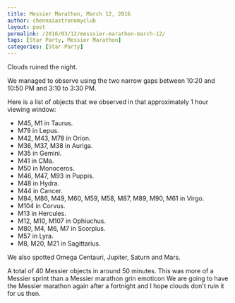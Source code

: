 ```yaml
---
title: Messier Marathon, March 12, 2016
author: chennaiastronomyclub
layout: post
permalink: /2016/03/12/messsier-marathon-march-12/
tags: [Star Party, Messier Marathon]
categories: [Star Party]
---
```

Clouds ruined the night.

We managed to observe using the two narrow gaps between 10:20 and 10:50 PM and 3:10 to 3:30 PM.

Here is a list of objects that we observed in that approximately 1 hour viewing window:

* M45, M1 in Taurus. 
* M79 in Lepus. 
* M42, M43, M78 in Orion. 
* M36, M37, M38 in Auriga. 
* M35 in Gemini. 
* M41 in CMa. 
* M50 in Monoceros. 
* M46, M47, M93 in Puppis. 
* M48 in Hydra. 
* M44 in Cancer. 
* M84, M86, M49, M60, M59, M58, M87, M89, M90, M61 in Virgo. 
* M104 in Corvus. 
* M13 in Hercules. 
* M12, M10, M107 in Ophiuchus. 
* M80, M4, M6, M7 in Scorpius. 
* M57 in Lyra. 
* M8, M20, M21 in Sagittarius.

We also spotted Omega Centauri, Jupiter, Saturn and Mars.

A total of 40 Messier objects in around 50 minutes. This was more of a Messier sprint than a Messier marathon grin emoticon
We are going to have the Messier marathon again after a fortnight and I hope clouds don't ruin it for us then.